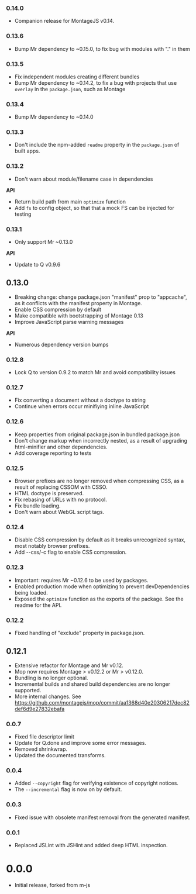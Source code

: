 

### 0.14.0

 - Companion release for MontageJS v0.14.

### 0.13.6

 - Bump Mr dependency to ~0.15.0, to fix bug with modules with "." in them

### 0.13.5

 - Fix independent modules creating different bundles
 - Bump Mr dependency to ~0.14.2, to fix a bug with projects that use `overlay` in the `package.json`, such as Montage

### 0.13.4

 - Bump Mr dependency to ~0.14.0

### 0.13.3

 - Don't include the npm-added `readme` property in the `package.json` of
   built apps.

### 0.13.2

 - Don't warn about module/filename case in dependencies

**API**

 - Return build path from main `optimize` function
 - Add `fs` to config object, so that that a mock FS can be injected for
   testing

### 0.13.1

 - Only support Mr ~0.13.0

**API**

 - Update to Q v0.9.6

## 0.13.0

 - Breaking change: change package.json "manifest" prop to "appcache", as it
   conflicts with the manifest property in Montage.
 - Enable CSS compression by default
 - Make compatible with bootstrapping of Montage 0.13
 - Improve JavaScript parse warning messages

**API**

 - Numerous dependency version bumps

### 0.12.8

 - Lock Q to version 0.9.2 to match Mr and avoid compatibility issues

### 0.12.7

 - Fix converting a document without a doctype to string
 - Continue when errors occur minifiying inline JavaScript

### 0.12.6

 - Keep properties from original package.json in bundled package.json
 - Don't change markup when incorrectly nested, as a result of upgrading
   html-minifier and other dependencies.
 - Add coverage reporting to tests

### 0.12.5

 - Browser prefixes are no longer removed when compressing CSS, as a result of
   replacing CSSOM with CSSO.
 - HTML doctype is preserved.
 - Fix rebasing of URLs with no protocol.
 - Fix bundle loading.
 - Don't warn about WebGL script tags.

### 0.12.4

 - Disable CSS compression by default as it breaks unrecognized syntax, most
   notably browser prefixes.
 - Add --css/-c flag to enable CSS compression.

### 0.12.3

 - Important: requires Mr ~0.12.6 to be used by packages.
 - Enabled production mode when optimizing to prevent devDependencies being
   loaded.
 - Exposed the `optimize` function as the exports of the package. See the
   readme for the API.

### 0.12.2

-   Fixed handling of "exclude" property in package.json.

## 0.12.1

-   Extensive refactor for Montage and Mr v0.12.
-   Mop now requires Montage > v0.12.2 or Mr > v0.12.0.
-   Bundling is no longer optional.
-   Incremental builds and shared build dependencies are no longer supported.
-   More internal changes. See
    https://github.com/montagejs/mop/commit/aa1368d40e20306217dec82def6d9e27832ebafa

### 0.0.7

-   Fixed file descriptor limit
-   Update for Q.done and improve some error messages.
-   Removed shrinkwrap.
-   Updated the documented transforms.

### 0.0.4

-   Added ``--copyright`` flag for verifying existence of copyright
    notices.
-   The ``--incremental`` flag is now on by default.

### 0.0.3

-   Fixed issue with obsolete manifest removal from the generated
    manifest.

### 0.0.1

-   Replaced JSLint with JSHint and added deep HTML inspection.

# 0.0.0

-   Initial release, forked from m-js

